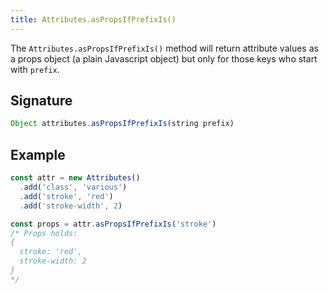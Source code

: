 ```yaml
---
title: Attributes.asPropsIfPrefixIs()
---
```


The `Attributes.asPropsIfPrefixIs()` method will return attribute values as a
props object (a plain Javascript object) but only for those keys who start with
`prefix`.

## Signature

```js
Object attributes.asPropsIfPrefixIs(string prefix)
```

## Example

```js
const attr = new Attributes()
  .add('class', 'various')
  .add('stroke', 'red')
  .add('stroke-width', 2)

const props = attr.asPropsIfPrefixIs('stroke')
/* Props holds:
{
  stroke: 'red',
  stroke-width: 2
}
*/
```
